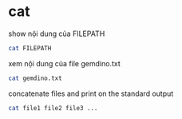 # cat

show nội dung của FILEPATH

```bash
cat FILEPATH
```

xem nội dung của file gemdino.txt

```bash
cat gemdino.txt
```

concatenate files and print on the standard output

```bash
cat file1 file2 file3 ...
```
